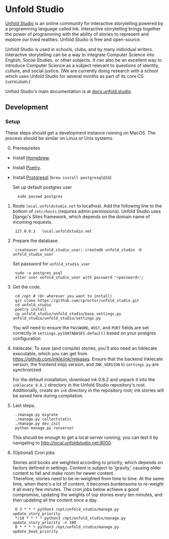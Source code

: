 # Unfold Studio

[Unfold Studio](https://unfold.studio) is an online community for interactive 
storytelling powered by a programming language called Ink. Interactive storytelling 
brings together the power of programming with the ability of stories to represent 
and explore our lived realities. Unfold Studio is free and open-source.

Unfold Studio is used in schools, clubs, and by many individual writers. 
Interactive storytelling can be a way to integrate Computer Science into English, 
Social Studies, or other subjects. It can also be an excellent way to introduce 
Computer Science as a subject relevant to questions of identity, culture, and 
social justice. (We are currently doing research with a school which uses Unfold 
Studio for several months as part of its core CS curriculum.)

Unfold Studio's main documentation is at 
[docs.unfold.studio](http://docs.unfold.studio).

## Development

### Setup

These steps should get a development instance running on MacOS. The process should be similar on Linux or Unix systems.

0. Prerequisites

- Install [Homebrew](https://brew.sh/). 
- Install [Poetry](https://python-poetry.org/).
- Install [Postgresql](https://www.postgresql.org/download/) (`brew install postgresql@16`)
  
    Set up default postgres user
  
        sudo passwd postgres

1. Route `local.unfoldstudio.net` to localhost. Add the following line to the bottom of `/etc/hosts` 
   (requires admin permissions). Unfold Studio uses Django's Sites framework, which depends on the 
   domain name of incoming requests.

        127.0.0.1	local.unfoldstudio.net

2. Prepare the database.

        createuser unfold_studio_user; createdb unfold_studio -O unfold_studio_user

    Set password for `unfold_studio_user`

        sudo -u postgres psql
        alter user unfold_studio_user with password '<password>';


3. Get the code.

        cd /opt # (Or wherever you want to install)
        git clone https://github.com/cproctor/unfold_studio.git
        cd unfold_studio
        poetry install
        cp unfold_studio/unfold_studio/base_settings.py unfold_studio/unfold_studio/settings.py

    You will need to ensure the `PASSWORD`, `HOST`, and `PORT` fields are set correctly in `settings.py[DATABASES.default]` based on your postgres configuration

4. Inklecate. To save (and compile) stories, you'll also need an Inklecate executable, which you can 
   get from https://github.com/inkle/ink/releases. Ensure that the backend Inklecate version, the frontend
   inkjs version, and `INK_VERSION` in `settings.py` are synchronized. 

   For the default installation, download ink 0.8.2 and unpack it into the `inklecate_0.8.2` directory in 
   the Unfold Studio repository's root. Additionally, create an `ink` directory in the repository root; 
   ink stories will be saved here during compilation.

5. Last steps.

        ./manage.py migrate
        ./manage.py collectstatic
        ./manage.py dev_init
        python manage.py runserver

   This should be enough to get a local server running; you can test it by navigating to
   http://local.unfoldstudio.net:8000.

6. (Optional) Cron jobs

   Stories and books are weighted according to priority, which depends on factors defined in settings.
   Content is subject to 'gravity,' causing older content to fall and make room for newer content.  
   Therefore, stories need to be re-weighted from time to time. At the same time, when there's a lot of 
   content, it becomes burdensome to re-weight it all every few minutes. The cron jobs below achieve a 
   good compromise, updating the weights of top stories every ten minutes, and then updating all the content
   once a day. 

        0 3 * * * python3 /opt/unfold_studio/manage.py update_story_priority
        */10 * * * * python3 /opt/unfold_studio/manage.py update_story_priority -n 100
        0 * * * * python3 /opt/unfold_studio/manage.py update_book_priority
